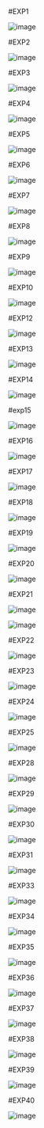 #EXP1

![image](https://github.com/Shaiksammera/TOC/assets/112576522/7d9ca8db-d1a5-4654-a38b-cf02c430c613)

#EXP2

![image](https://github.com/Shaiksammera/TOC/assets/112576522/d69f9f01-e1b1-4135-b13c-62ab2c564ffc)

#EXP3

![image](https://github.com/Shaiksammera/TOC/assets/112576522/3477adf1-39ad-40b9-915c-b3fa237bbd13)

#EXP4

![image](https://github.com/Shaiksammera/TOC/assets/112576522/b46353bc-aafa-4ec9-8de2-0a30da5687a6)

#EXP5

![image](https://github.com/Shaiksammera/TOC/assets/112576522/b77edd4b-fe68-45c6-be7e-ab12ad20816d)

#EXP6

![image](https://github.com/Shaiksammera/TOC/assets/112576522/983982c6-8ad8-4451-9ee0-f5e241e08a6f)

#EXP7

![image](https://github.com/Shaiksammera/TOC/assets/112576522/510ccb41-ebdf-4b38-a7ed-5370db7f38a2)

#EXP8

![image](https://github.com/Shaiksammera/TOC/assets/112576522/6c00f685-4699-46d5-99f1-258de47afd5d)

#EXP9

![image](https://github.com/Shaiksammera/TOC/assets/112576522/0248ceac-d1f0-43ad-9cb9-dda94d77b513)

#EXP10

![image](https://github.com/Shaiksammera/TOC/assets/112576522/bc869b7a-05a3-4e5b-8669-a1885457d433)

#EXP12

![image](https://github.com/Shaiksammera/TOC/assets/112576522/09aecd14-28ad-4d11-96fc-86403e7dc46e)

#EXP13

![image](https://github.com/Shaiksammera/TOC/assets/112576522/213b07e1-5709-429d-baec-bcc6e1ca77ca)

#EXP14

![image](https://github.com/Shaiksammera/TOC/assets/112576522/48ffca0e-7d6c-4e49-b1f8-8507318ddcf9)

#exp15

![image](https://github.com/Shaiksammera/TOC/assets/112576522/72379cf0-04d4-45c6-ba4e-13d58af346c8)

#EXP16

![image](https://github.com/Shaiksammera/TOC/assets/112576522/bba6c1db-2e78-4989-8c72-32d765d95e8e)

#EXP17

![image](https://github.com/Shaiksammera/TOC/assets/112576522/09758d2b-bdcc-4483-b45c-958c3ef1d4c3)

#EXP18

![image](https://github.com/Shaiksammera/TOC/assets/112576522/0e89a605-8c51-4e99-80fe-3df078fbe1cc)

#EXP19

![image](https://github.com/Shaiksammera/TOC/assets/112576522/d80ad8d2-263b-46e7-8ae3-14dbcafe2e2e)

#EXP20

![image](https://github.com/Shaiksammera/TOC/assets/112576522/54aeb7a9-d8ab-4884-9ab6-9adfb64b0460)

#EXP21

![image](https://github.com/Shaiksammera/TOC/assets/112576522/843c7405-f8ae-407c-97d8-d51df8a77e4e)

![image](https://github.com/Shaiksammera/TOC/assets/112576522/6bdfad02-96d8-4f32-9b18-eaf0817519b1)

#EXP22

![image](https://github.com/Shaiksammera/TOC/assets/112576522/57a51d91-7846-4b3d-929c-9b7fea4be69f)

#EXP23

![image](https://github.com/Shaiksammera/TOC/assets/112576522/9c7d308b-cae9-486e-94c6-db95c2a22878)

#EXP24

![image](https://github.com/Shaiksammera/TOC/assets/112576522/7012b37a-e178-45fc-b310-bfdd5dd76cfc)

#EXP25

![image](https://github.com/Shaiksammera/TOC/assets/112576522/641a2e36-bb27-482f-8b7c-f925e39c96c7)

#EXP28

![image](https://github.com/Shaiksammera/TOC/assets/112576522/a2d0be29-1e3f-4db6-bb5c-7a606b9a2c85)

#EXP29

![image](https://github.com/Shaiksammera/TOC/assets/112576522/1ef48d8e-8a90-4352-af55-a4a22f67600d)

#EXP30

![image](https://github.com/Shaiksammera/TOC/assets/112576522/c300aa33-f8ea-4b17-894d-4c5caae4a290)


#EXP31

![image](https://github.com/Shaiksammera/TOC/assets/112576522/e9e8d63e-df18-4161-8612-5f14293fb2a5)

#EXP33

![image](https://github.com/Shaiksammera/TOC/assets/112576522/da018ee6-a709-4479-9739-741b68dc816c)

#EXP34

![image](https://github.com/Shaiksammera/TOC/assets/112576522/4f29f6d7-45cd-4f34-a6e4-360a63cd66b3)

#EXP35

![image](https://github.com/Shaiksammera/TOC/assets/112576522/026c0568-ee7d-4dff-b6a0-c8dabc86ce5d)

#EXP36

![image](https://github.com/Shaiksammera/TOC/assets/112576522/fcab774d-cefb-4989-ab08-9b2d5edc8933)

#EXP37

![image](https://github.com/Shaiksammera/TOC/assets/112576522/d451a682-8963-44b6-a7f0-c8750036f6ee)

#EXP38

![image](https://github.com/Shaiksammera/TOC/assets/112576522/bb64f39a-d043-46b0-b9cb-d702a7e2064c)

#EXP39

![image](https://github.com/Shaiksammera/TOC/assets/112576522/d9265ac1-437d-4dbe-8cca-ad947498a442)

#EXP40

![image](https://github.com/Shaiksammera/TOC/assets/112576522/50385295-bed7-40b2-8e0a-0be65791733c)
